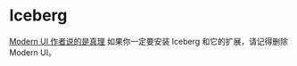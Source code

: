 # Iceberg
[Modern UI 作者说的是真理](https://github.com/BloCamLimb/ModernUI/issues/107#issuecomment-1147147665)
如果你一定要安装 Iceberg 和它的扩展，请记得删除 Modern UI。